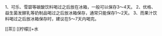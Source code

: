 1、可乐、雪碧等碳酸饮料喝过之后放在冰箱，一般可以保存3～4天。
2、优格、益生菌发酵乳等奶制品喝过之后放冰箱保存，通常只能保存1～2天。
3、而果汁饮料喝过之后放冰箱保存时，建议在5～7天内喝完。


[[茶]]
[[柠檬]]+水


